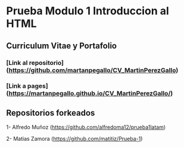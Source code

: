 # Prueba Modulo 1 Introduccion al HTML
## Curriculum Vitae y Portafolio

### [Link al repositorio] (https://github.com/martanpegallo/CV_MartinPerezGallo)
### [Link a pages] (https://martanpegallo.github.io/CV_MartinPerezGallo/)

## Repositorios forkeados

1-  Alfredo Muñoz (https://github.com/alfredoma12/prueba1latam)



2- Matias Zamora (https://github.com/matitiz/Prueba-1)

